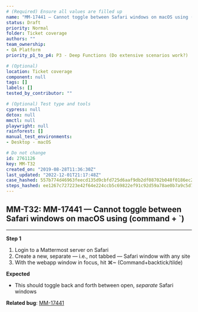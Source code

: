 ```yaml
---
# (Required) Ensure all values are filled up
name: "MM-17441 — Cannot toggle between Safari windows on macOS using (command + `)"
status: Draft
priority: Normal
folder: Ticket coverage
authors: ""
team_ownership: 
- QA Platform
priority_p1_to_p4: P3 - Deep Functions (Do extensive scenarios work?)

# (Optional)
location: Ticket coverage
component: null
tags: []
labels: []
tested_by_contributor: ""

# (Optional) Test type and tools
cypress: null
detox: null
mmctl: null
playwright: null
rainforest: []
manual_test_environments:
- Desktop - macOS

# Do not change
id: 2761126
key: MM-T32
created_on: "2019-08-28T11:36:30Z"
last_updated: "2022-12-01T21:17:48Z"
case_hashed: 557b774d46963feecd135d9cbfd725d6aaf9db2df08702b048f0186ec2815c948422f9de1a1346045bd0f7c6e73c9696
steps_hashed: ee1267c727223e42f64e224ccb5c69822ef91c92d59a78ae0b7a9c5d7b0bef2ed100267a8c08cc305d966f1e493c057c
---
```


<!-- (Auto-generated) Based on frontmatter's "key" and "name" -->

## MM-T32: MM-17441 — Cannot toggle between Safari windows on macOS using (command + `)

---

**Step 1**

1. Login to a Mattermost server on Safari
2. Create a new, separate — i.e., not tabbed — Safari window with any site
3. With the webapp window in focus, hit ⌘\~ (Command+backtick/tilde)

**Expected**

- This should toggle back and forth between open, _separate_ Safari windows

**Related bug**: [MM-17441](https://mattermost.atlassian.net/browse/MM-17441)
